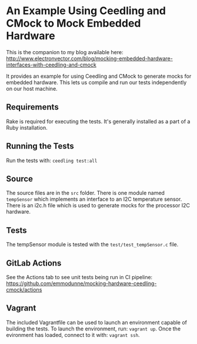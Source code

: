 # An Example Using Ceedling and CMock to Mock Embedded Hardware

This is the companion to my blog available here:
http://www.electronvector.com/blog/mocking-embedded-hardware-interfaces-with-ceedling-and-cmock

It provides an example for using Ceedling and CMock to generate mocks for embedded hardware. This lets us compile and run our tests independently on our host machine.

## Requirements

Rake is required for executing the tests. It's generally installed as a part of a Ruby installation.

## Running the Tests

Run the tests with: `ceedling test:all`

## Source

The source files are in the `src` folder. There is one module named `tempSensor` which implements an interface to an I2C temperature sensor. There is an i2c.h file which is used to generate mocks for the processor I2C hardware.

## Tests

The tempSensor module is tested with the `test/test_tempSensor.c` file.

## GitLab Actions
See the Actions tab to see unit tests being run in CI pipeline:
https://github.com/emmodunne/mocking-hardware-ceedling-cmock/actions


## Vagrant 

The included Vagrantfile can be used to launch an environment capable of building the tests. To launch the environment, run: `vagrant up`.
Once the evironment has loaded, connect to it with: `vagrant ssh`.
